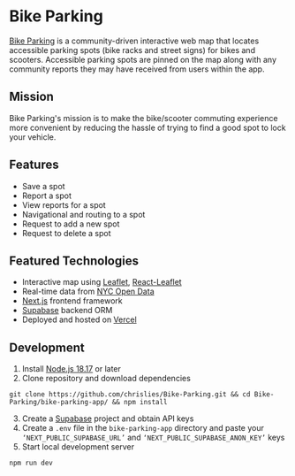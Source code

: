 # Bike Parking

[Bike Parking](https://bike-parking.vercel.app/) is a community-driven interactive web map that locates accessible parking spots (bike racks and street signs) for bikes and scooters. Accessible parking spots are pinned on the map along with any community reports they may have received from users within the app.

## Mission

Bike Parking's mission is to make the bike/scooter commuting experience more convenient by reducing the hassle of trying to find a good spot to lock your vehicle.

## Features

- Save a spot
- Report a spot
- View reports for a spot
- Navigational and routing to a spot
- Request to add a new spot
- Request to delete a spot

## Featured Technologies

- Interactive map using [Leaflet](https://leafletjs.com/), [React-Leaflet](https://react-leaflet.js.org/)
- Real-time data from [NYC Open Data](https://opendata.cityofnewyork.us/)
- [Next.js](https://nextjs.org/) frontend framework
- [Supabase](https://supabase.com/) backend ORM
- Deployed and hosted on [Vercel](https://vercel.com/)

## Development

1. Install [Node.js 18.17](https://nodejs.org/en/download/) or later
2. Clone repository and download dependencies

```
git clone https://github.com/chrislies/Bike-Parking.git && cd Bike-Parking/bike-parking-app/ && npm install
```

3. Create a [Supabase](https://supabase.com/) project and obtain API keys
4. Create a `.env` file in the `bike-parking-app` directory and paste your `‘NEXT_PUBLIC_SUPABASE_URL’` and `‘NEXT_PUBLIC_SUPABASE_ANON_KEY’` keys
5. Start local development server

```
npm run dev
```
